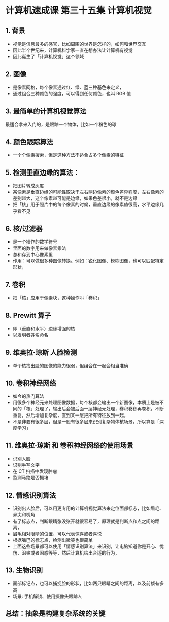 # 计算机速成课 第三十五集 计算机视觉

## 1. 背景
- 视觉是信息最多的感官，比如周围的世界是怎样的，如何和世界交互
- 因此半个世纪来，计算机科学家一直在想办法让计算机有视觉
- 因此诞生了「计算机视觉」这个领域

## 2. 图像
- 是像素网格，每个像素通过红、绿、蓝三种基色来定义，
- 通过组合三种颜色的强度，可以得到任何颜色，也叫 RGB 值

## 3. 最简单的计算机视觉算法
最适合拿来入门的，是跟踪一个物体，比如一个粉色的球

## 4. 颜色跟踪算法
- 一个个像素搜索，但是这种方法不适合占多个像素的特征

## 5. 检测垂直边缘的算法： 
- 把图片转成灰度
- 某像素是垂直边缘的可能性取决于左右两边像素的颜色差异程度，左右像素的差别越大，这个像素越可能是边缘，如果色差很小，就不是边缘
- 把「核」用于照片中的每个像素的时候，垂直边缘的像素值很高，水平边缘几乎看不见
 
## 6. 核/过滤器
- 是一个操作的数学符号
- 里面的数字用来做像素乘法
- 总和存到中心像素里
- 作用：可以做很多种图像转换。例如：锐化图像、模糊图像，也可以匹配特定形状，


## 7. 卷积
- 把「核」应用于像素块，这种操作叫「卷积」


## 8. Prewitt 算子
- 即（垂直和水平）边缘增强的核
- 以发明者姓名命名

## 9. 维奥拉·琼斯 人脸检测
- 单个核找出脸的图像的能力很弱，但组合在一起会相当准确

## 10. 卷积神经网络
- 如今的热门算法
- 用很多个神经元来处理图像数据，每个核都会输出一个新图像，本质上是被不同的「核」处理了，输出后会被后面一层神经元处理，卷积卷积再卷积，不断重复，然后增加复杂度，直到某一层把所有特征放到一起，
- 不是非要有很多层，但是一般有很多层来识别复杂物体核场景，所以算是「深度学习」

## 11. 维奥拉·琼斯 和 卷积神经网络的使用场景
- 识别人脸
- 识别手写文字
- 在 CT 扫描中发现肿瘤
- 监测马路是否拥堵

## 12. 情感识别算法
- 识别出人脸后，可以用更专用的计算机视觉算法来定位面部标志，比如眉毛、鼻尖和嘴角
- 有了标志点，判断眼睛张没张开就很容易了，原理就是判断点和点之间的距离，
-  眉毛相对眼睛的位置，可以代表惊喜或者喜悦
-  根据嘴巴的标志点，检测出微笑也很简单
-  上面这些场景都可以使用「情感识别算法」来识别，让电脑知道你是开心、忧伤、沮丧或者困惑等等，然后计算机给出合适的行为，

## 13. 生物识别
- 面部标记点，也可以捕捉脸的形状，比如两只眼睛之间的距离，以及前额有多高
- 场景: 手机解锁、使用摄像头跟踪人

##  总结：抽象是构建复杂系统的关键

